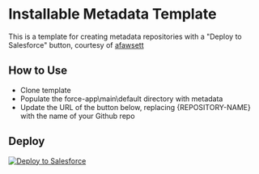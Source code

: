 # Installable Metadata Template
This is a template for creating metadata repositories with a "Deploy to Salesforce" button, courtesy of [afawsett](https://github.com/afawcett/githubsfdeploy)

## How to Use
- Clone template
- Populate the force-app\main\default directory with metadata
- Update the URL of the button below, replacing {REPOSITORY-NAME} with the name of your Github repo

## Deploy
<a href="https://githubsfdeploy.herokuapp.com?owner=EncludeLtd&repo={REPOSITORY-NAME}&ref=main">
  <img alt="Deploy to Salesforce"
       src="https://raw.githubusercontent.com/afawcett/githubsfdeploy/master/deploy.png">
</a>